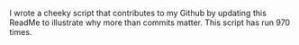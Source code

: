 I wrote a cheeky script that contributes to my Github by updating this ReadMe to illustrate why more than commits matter. This script has run 970 times.